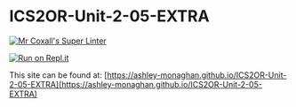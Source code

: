 # ICS2OR-Unit-2-05-EXTRA

[![Mr Coxall's Super Linter](https://github.com/ashley-monaghan/ICS2OR-Unit-2-05-EXTRA/workflows/Mr%20Coxall's%20Super%20Linter/badge.svg)](https://github.com/ashley-monaghan/ICS2OR-Unit-2-05-EXTRA/actions/)

[![Run on Repl.it](https://repl.it/badge/github/ashley-monaghan/ICS2OR-Unit-2-05-EXTRA)](https://repl.it/github/ashley-monaghan/ICS2OR-Unit-2-05-EXTRA)

This site can be found at: [https://ashley-monaghan.github.io/ICS2OR-Unit-2-05-EXTRA](https://ashley-monaghan.github.io/ICS2OR-Unit-2-05-EXTRA)
